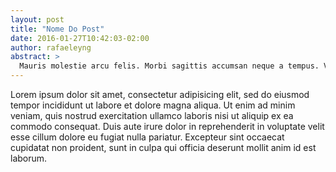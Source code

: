 ```yaml
---
layout: post
title: "Nome Do Post"
date: 2016-01-27T10:42:03-02:00
author: rafaeleyng
abstract: >
  Mauris molestie arcu felis. Morbi sagittis accumsan neque a tempus. Vivamus venenatis sem nec mi tincidunt ullamcorper. Maecenas ac nisl luctus, commodo dui in, rutrum purus. Mauris a ipsum quis ipsum tristique bibendum id ultrices mi. Donec a auctor mauris. Sed maximus diam sed elit gravida, nec lacinia nibh cursus. Pellentesque consectetur dolor ut ligula dictum sodales.
---
```


Lorem ipsum dolor sit amet, consectetur adipisicing elit, sed do eiusmod tempor incididunt ut labore et dolore magna aliqua. Ut enim ad minim veniam, quis nostrud exercitation ullamco laboris nisi ut aliquip ex ea commodo consequat. Duis aute irure dolor in reprehenderit in voluptate velit esse cillum dolore eu fugiat nulla pariatur. Excepteur sint occaecat cupidatat non proident, sunt in culpa qui officia deserunt mollit anim id est laborum.
